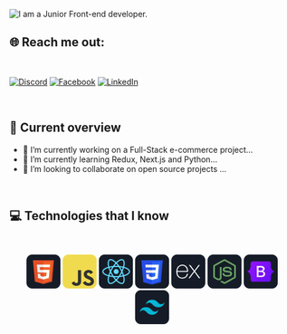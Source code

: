 <!-- ![I am a Junior Front-end developer. ](https://i.ibb.co/vJBrT2s/profile-cover.jpg) -->

![I am a Junior Front-end developer. ](https://i.ibb.co/sF6VC04/Profile-Cover-1-cropped.jpg)

## 🌐 Reach me out:

<br />

[![Discord](https://img.shields.io/badge/Discord-%237289DA.svg?logo=discord&logoColor=white)](https://discord.gg/704749303431692369) [![Facebook](https://img.shields.io/badge/Facebook-%231877F2.svg?logo=Facebook&logoColor=white)](https://facebook.com/muniruddinrohan) [![LinkedIn](https://img.shields.io/badge/LinkedIn-%230077B5.svg?logo=linkedin&logoColor=white)](https://linkedin.com/in/muniruddinrohan) 



<br />

## :eyes: Current overview

<!-- <div align="left">
<a href="https://app.daily.dev/mir"><img align="right" src="https://github.com/mir-hussain/mir-hussain/blob/main/devcard.svg" width="200" alt="Mir Hussain's Dev Card"/></a>
</div> -->

- 🔭 I’m currently working on a Full-Stack e-commerce project...
- 🌱 I’m currently learning Redux, Next.js and Python...
- 👯 I’m looking to collaborate on open source projects ...

<br />

## :computer: Technologies that I know

<br>
<p align="center">
<img src="https://github.com/Rohan1279/Rohan1279/blob/main/images/icons/HTML.png"/>
<img src="https://github.com/Rohan1279/Rohan1279/blob/main/images/icons/JavaScript.png"/>
<img src="https://github.com/Rohan1279/Rohan1279/blob/main/images/icons/react.png"/>
<img src="https://github.com/Rohan1279/Rohan1279/blob/main/images/icons/css.png"/>
<img src="https://github.com/Rohan1279/Rohan1279/blob/main/images/icons/express.png"/>
<img src="https://github.com/Rohan1279/Rohan1279/blob/main/images/icons/node.png"/>
<img src="https://github.com/Rohan1279/Rohan1279/blob/main/images/icons/Bootsrap.png"/>
<img src="https://github.com/Rohan1279/Rohan1279/blob/main/images/icons/tailwind.png"/>
</p><br/>

<!-- ## :chart_with_upwards_trend: Current Stats -->

<br />
<p align="center">
  <!-- <img width="60%" src="https://github-readme-streak-stats.herokuapp.com/?user=mir-hussain&background=0D1117&sideNums=FFFFFF&sideLabels=9A9A9A&currStreakNum=FB8C00&dates=6E6E6E" /> -->
</p>
